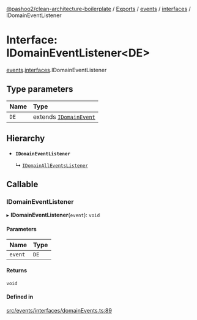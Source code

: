 [@pashoo2/clean-architecture-boilerplate](../README.md) / [Exports](../modules.md) / [events](../modules/events.md) / [interfaces](../modules/events.interfaces.md) / IDomainEventListener

# Interface: IDomainEventListener<DE\>

[events](../modules/events.md).[interfaces](../modules/events.interfaces.md).IDomainEventListener

## Type parameters

| Name | Type |
| :------ | :------ |
| `DE` | extends [`IDomainEvent`](events.interfaces.idomainevent.md) |

## Hierarchy

- **`IDomainEventListener`**

  ↳ [`IDomainAllEventsListener`](events.interfaces.idomainalleventslistener.md)

## Callable

### IDomainEventListener

▸ **IDomainEventListener**(`event`): `void`

#### Parameters

| Name | Type |
| :------ | :------ |
| `event` | `DE` |

#### Returns

`void`

#### Defined in

[src/events/interfaces/domainEvents.ts:89](https://github.com/pashoo2/clean-architecture-boilerplate/blob/914ff8c/src/events/interfaces/domainEvents.ts#L89)
